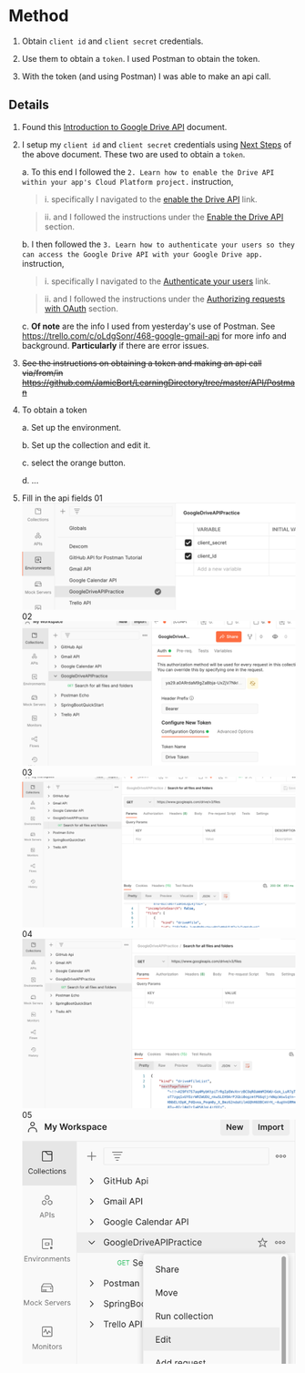 # Method

1. Obtain `client id` and `client secret` credentials.

2. Use them to obtain a `token`. I used Postman to obtain the token.

3. With the token (and using Postman) I was able to make an api call.


## Details

1. Found this [Introduction to Google Drive API](https://developers.google.com/drive/api/v3/about-sdk) document.

2. I setup my `client id` and `client secret` credentials using [Next Steps](https://developers.google.com/drive/api/v3/about-sdk#next_steps) of the above document. These two are used to obtain a `token`.

    a. To this end I followed the `2. Learn how to enable the Drive API within your app's Cloud Platform project.` instruction, 
    
    >i. specifically I navigated to the [enable the Drive API](https://developers.google.com/drive/api/v3/enable-drive-api) link.

    >ii. and I followed the instructions under the [Enable the Drive API](https://developers.google.com/drive/api/v3/enable-drive-api#enable_the_drive_api) section.
    
    b. I then followed the `3. Learn how to authenticate your users so they can access the Google Drive API with your Google Drive app.` instruction, 
    
    >i. specifically I navigated to the [Authenticate your users](https://developers.google.com/drive/api/v3/about-auth) link.

    >ii. and I followed the instructions under the [Authorizing requests with OAuth](https://developers.google.com/drive/api/v3/about-auth#OAuth2Authorizing) section.

    c. **Of note** are the info I used from yesterday's use of Postman. See https://trello.com/c/oLdgSonr/468-google-gmail-api for more info and background. **Particularly** if there are error issues.

3. ~~See the instructions on obtaining a token and making an api call via/from/in https://github.com/JamieBort/LearningDirectory/tree/master/API/Postman~~

3. To obtain a token

    a. Set up the environment.

    b. Set up the collection and edit it.

    c. select the orange button.

    d. ...

4. Fill in the api fields
01
![](./01.png)
02
![](./02.png)
03
![](./03.png)
04
![](./04.png)
05
![](./05.png)